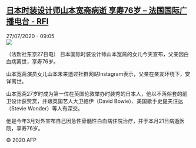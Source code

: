 <!--1595840104000-->
[日本时装设计师山本宽斋病逝 享寿76岁 – 法国国际广播电台 - RFI](http://www.rfi.fr//cn/contenu/20200727-%E6%97%A5%E6%9C%AC%E6%97%B6%E8%A3%85%E8%AE%BE%E8%AE%A1%E5%B8%88%E5%B1%B1%E6%9C%AC%E5%AE%BD%E6%96%8B%E7%97%85%E9%80%9D-%E4%BA%AB%E5%AF%BF76%E5%B2%81)
------

<div>27/07/2020 - 09:05</div><img src="https://s.rfi.fr/media/display/644d43bc-cfdd-11ea-bee0-005056a98db9/w:310/p:16x9/int0007b.200727150501.jpg"><div class="t-content__body u-clearfix"><div class="m-interstitial"></div><p>（法新社东京27日电）    日本国际时装设计师山本宽斋的女儿今天宣布，父亲因白血病离世，享寿76岁。</p><p>    山本宽斋演员女儿山本未来透过社群网站Instagram表示，父亲在亲友环绕下，安详离世。</p><p>    山本宽斋27岁时成为第一位在英国伦敦举办时装秀的日本人，他以不落俗套的前卫设计获赞赏，并跟英国艺人大卫鲍伊（David Bowie）、美国歌手史提夫汪达（Stevie Wonder）等人有深交。</p><p>    他是今年3月对外宣布自己因急性骨髓性白血病住院治疗，并于本月21日病逝医院，享寿76岁。</p><p class="t-copyright">© 2020 AFP</p>        </div>
